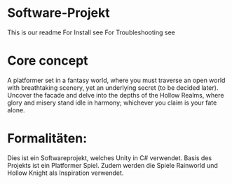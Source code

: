 # Software-Projekt
This is our readme</break>
For Install see</break>
For Troubleshooting see

# Core concept
A platformer set in a fantasy world, where you must traverse an open world with breathtaking scenery, yet an underlying secret (to be decided later). Uncover the facade and delve into the depths of the Hollow Realms, where glory and misery stand idle in harmony; whichever you claim is your fate alone.

# Formalitäten:
Dies ist ein Softwareprojekt, welches Unity in C# verwendet. Basis des Projekts ist ein Platformer Spiel. Zudem werden die Spiele Rainworld und Hollow Knight als Inspiration verwendet.

